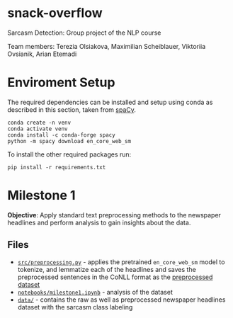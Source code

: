 # snack-overflow
Sarcasm Detection: Group project of the NLP course

Team members: Terezia Olsiakova, Maximilian Scheiblauer, Viktoriia Ovsianik, Arian Etemadi

# Enviroment Setup
The required dependencies can be installed and setup using conda as described in this section, taken from [spaCy](https://spacy.io/usage).

```
conda create -n venv
conda activate venv
conda install -c conda-forge spacy
python -m spacy download en_core_web_sm
```

To install the other required packages run:

```
pip install -r requirements.txt
```

# Milestone 1
**Objective**: Apply standard text preprocessing methods to the newspaper headlines and perform analysis to gain insights about the data.

## Files
- [`src/preprocessing.py`](src/preprocessing.py) - applies the pretrained `en_core_web_sm` model to tokenize, and lemmatize each of the headlines and saves the preprocessed sentences in the CoNLL format as the [preprocessed dataset](Data/dataset.conllu)
- [`notebooks/milestone1.ipynb`](notebooks/milestone1.ipynb) - analysis of the dataset
- [`data/`](data/) - contains the raw as well as preprocessed newspaper headlines dataset with the sarcasm class labeling